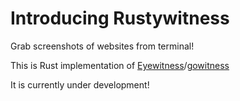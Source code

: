 # Introducing Rustywitness

Grab screenshots of websites from terminal!

This is Rust implementation of [Eyewitness](https://github.com/FortyNorthSecurity/EyeWitness)/[gowitness](https://github.com/sensepost/gowitness)

It is currently under development!
